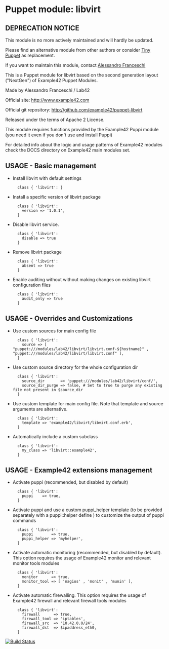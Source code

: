 # Puppet module: libvirt

## DEPRECATION NOTICE
This module is no more actively maintained and will hardly be updated.

Please find an alternative module from other authors or consider [Tiny Puppet](https://github.com/example42/puppet-tp) as replacement.

If you want to maintain this module, contact [Alessandro Franceschi](https://github.com/alvagante)


This is a Puppet module for libvirt based on the second generation layout ("NextGen") of Example42 Puppet Modules.

Made by Alessandro Franceschi / Lab42

Official site: http://www.example42.com

Official git repository: http://github.com/example42/puppet-libvirt

Released under the terms of Apache 2 License.

This module requires functions provided by the Example42 Puppi module (you need it even if you don't use and install Puppi)

For detailed info about the logic and usage patterns of Example42 modules check the DOCS directory on Example42 main modules set.

## USAGE - Basic management

* Install libvirt with default settings

        class { 'libvirt': }

* Install a specific version of libvirt package

        class { 'libvirt':
          version => '1.0.1',
        }

* Disable libvirt service.

        class { 'libvirt':
          disable => true
        }

* Remove libvirt package

        class { 'libvirt':
          absent => true
        }

* Enable auditing without without making changes on existing libvirt configuration files

        class { 'libvirt':
          audit_only => true
        }


## USAGE - Overrides and Customizations
* Use custom sources for main config file 

        class { 'libvirt':
          source => [ "puppet:///modules/lab42/libvirt/libvirt.conf-${hostname}" , "puppet:///modules/lab42/libvirt/libvirt.conf" ], 
        }


* Use custom source directory for the whole configuration dir

        class { 'libvirt':
          source_dir       => 'puppet:///modules/lab42/libvirt/conf/',
          source_dir_purge => false, # Set to true to purge any existing file not present in $source_dir
        }

* Use custom template for main config file. Note that template and source arguments are alternative. 

        class { 'libvirt':
          template => 'example42/libvirt/libvirt.conf.erb',
        }

* Automatically include a custom subclass

        class { 'libvirt':
          my_class => 'libvirt::example42',
        }


## USAGE - Example42 extensions management 
* Activate puppi (recommended, but disabled by default)

        class { 'libvirt':
          puppi    => true,
        }

* Activate puppi and use a custom puppi_helper template (to be provided separately with a puppi::helper define ) to customize the output of puppi commands 

        class { 'libvirt':
          puppi        => true,
          puppi_helper => 'myhelper', 
        }

* Activate automatic monitoring (recommended, but disabled by default). This option requires the usage of Example42 monitor and relevant monitor tools modules

        class { 'libvirt':
          monitor      => true,
          monitor_tool => [ 'nagios' , 'monit' , 'munin' ],
        }

* Activate automatic firewalling. This option requires the usage of Example42 firewall and relevant firewall tools modules

        class { 'libvirt':       
          firewall      => true,
          firewall_tool => 'iptables',
          firewall_src  => '10.42.0.0/24',
          firewall_dst  => $ipaddress_eth0,
        }


[![Build Status](https://travis-ci.org/example42/puppet-libvirt.png?branch=master)](https://travis-ci.org/example42/puppet-libvirt)
